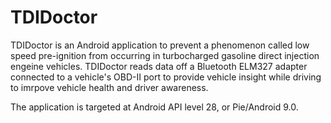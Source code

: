 # TDIDoctor
TDIDoctor is an Android application to prevent a phenomenon called low speed pre-ignition from occurring in turbocharged gasoline direct injection engeine vehicles. TDIDoctor reads data off a Bluetooth ELM327 adapter connected to a vehicle's OBD-II port to provide vehicle insight while driving to imrpove vehicle health and driver awareness.

The application is targeted at Android API level 28, or Pie/Android 9.0. 
